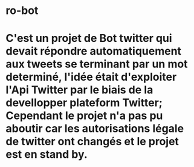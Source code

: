 # ro-bot
# C'est un projet de Bot twitter qui devait répondre automatiquement aux tweets se terminant par un mot determiné, l'idée était d'exploiter l'Api Twitter par le biais de la devellopper plateform Twitter; Cependant le projet n'a pas pu aboutir car les autorisations légale de twitter ont changés et le projet est en stand by. 
